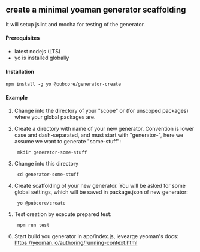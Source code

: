 ## create a minimal yoaman generator scaffolding
It will setup jslint and mocha for testing of the generator.

#### Prerequisites
* latest nodejs (LTS)
* yo is installed globally

#### Installation

	npm install -g yo @pubcore/generator-create

#### Example

1. Change into the directory of your "scope" or  (for unscoped packages) where your global packages are.
1. Create a directory with name of your new generator.
Convention is lower case and dash-separated, and must start with "generator-", here we assume we want to generate "some-stuff":

		mkdir generator-some-stuff
1. Change into this directory

		cd generator-some-stuff

1. Create scaffolding of your new generator. You will be asked for some global settings, which will be saved in package.json of new generator:

		yo @pubcore/create

1. Test creation by execute prepared test:

		npm run test

1. Start build you generator in app/index.js, levearge yeoman's docs:
https://yeoman.io/authoring/running-context.html
